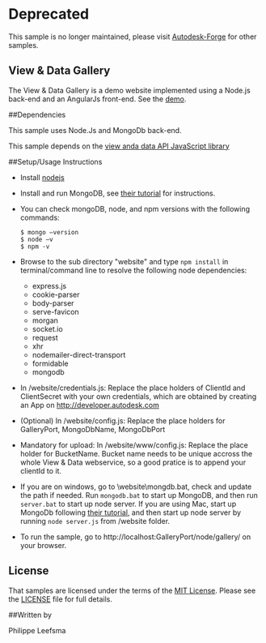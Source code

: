 # Deprecated

This sample is no longer maintained, please visit [Autodesk-Forge](https://github.com/Autodesk-Forge/) for other samples.

## View & Data Gallery


The View & Data Gallery is a demo website implemented using a Node.js back-end and an AngularJs front-end. See the [demo](http://viewer.autodesk.io/node/gallery/#/gallery).



##Dependencies

This sample uses Node.Js and MongoDb back-end.

This sample depends on the [view anda data API JavaScript library](https://github.com/Developer-Autodesk/library-javascript-view.and.data.api) 

##Setup/Usage Instructions


* Install [nodejs](https://nodejs.org)

* Install and run MongoDB, see [their tutorial](http://docs.mongodb.org/manual/tutorial) for instructions. 

* You can check mongoDB, node, and npm versions with the following commands:
  ```
  $ mongo —version
  $ node –v
  $ npm -v
  ```

* Browse to the sub directory "website" and type `npm install` in terminal/command line to resolve the following node dependencies:
  - express.js
  - cookie-parser
  - body-parser
  - serve-favicon
  - morgan
  - socket.io
  - request
  - xhr
  - nodemailer-direct-transport
  - formidable
  - mongodb

* In /website/credentials.js: Replace the place holders of ClientId and ClientSecret with your own credentials, which are obtained by creating an App on http://developer.autodesk.com 

* (Optional) In /website/config.js: Replace the place holders for GalleryPort, MongoDbName, MongoDbPort

* Mandatory for upload: In /website/www/config.js: Replace the place holder for BucketName. Bucket name needs to be unique accross the whole View & Data webservice, so a good pratice is to append your clientId to it. 

* If you are on windows, go to \website\mongdb.bat, check and update the path if needed. Run `mongodb.bat` to start up MongoDB, and then run `server.bat` to start up node server. If you are using Mac, start up MongoDb following [their tutorial](http://docs.mongodb.org/manual/tutorial), and then start up node server by running `node server.js` from /website folder.

* To run the sample, go to http://localhost:GalleryPort/node/gallery/ on your browser.

## License

That samples are licensed under the terms of the [MIT License](http://opensource.org/licenses/MIT). Please see the [LICENSE](LICENSE) file for full details.

##Written by 

Philippe Leefsma
